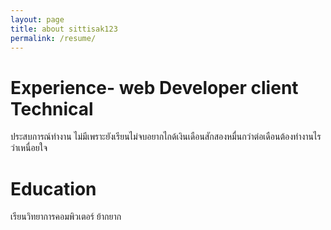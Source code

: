 ```yaml
---
layout: page
title: about sittisak123
permalink: /resume/
---
```


# Experience- web Developer client Technical
ประสบการณ์ทำงาน ไม่มีเพราะยังเรียนไม่จบอยากไกด้เงินเดือนสักสองหมื่นกว่าต่อเดือนต้องทำงานไรว่าเหนื่อยใจ
# Education
เรียนวิทยาการคอมพิวเตอร์ ย้ากยาก
